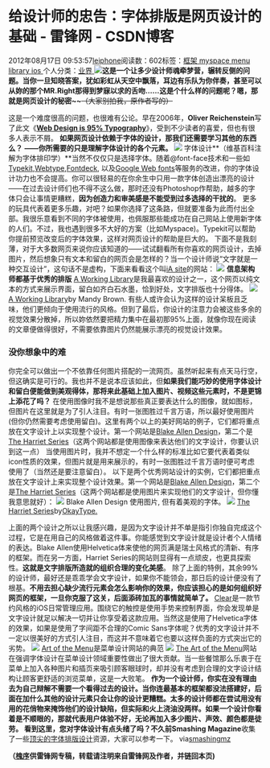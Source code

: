 
# 给设计师的忠告：字体排版是网页设计的基础 - 雷锋网 - CSDN博客


2012年08月17日 09:53:57[leiphone](https://me.csdn.net/leiphone)阅读数：602标签：[框架																](https://so.csdn.net/so/search/s.do?q=框架&t=blog)[myspace																](https://so.csdn.net/so/search/s.do?q=myspace&t=blog)[menu																](https://so.csdn.net/so/search/s.do?q=menu&t=blog)[library																](https://so.csdn.net/so/search/s.do?q=library&t=blog)[ios																](https://so.csdn.net/so/search/s.do?q=ios&t=blog)[
							](https://so.csdn.net/so/search/s.do?q=library&t=blog)[
																					](https://so.csdn.net/so/search/s.do?q=menu&t=blog)个人分类：[业界																](https://blog.csdn.net/leiphone/article/category/873390)
[
																								](https://so.csdn.net/so/search/s.do?q=menu&t=blog)
[
				](https://so.csdn.net/so/search/s.do?q=myspace&t=blog)
[
			](https://so.csdn.net/so/search/s.do?q=myspace&t=blog)
[
		](https://so.csdn.net/so/search/s.do?q=框架&t=blog)
![](http://www.leiphone.com/wp-content/uploads/2012/08/typography.png)**这是一个让多少设计师魂牵梦营，辗转反侧的问题。当你一旦知晓答案，犹如彩虹从天空中飘落，耳边有乐队为你伴奏，甚至可以从妳的那个MR.Right那得到梦寐以求的舌吻……这是个什么样的问题呢？嗯，那就是网页设计的秘密~~**~~（大家别拍我，原作者写的）~~

这是一个难度很高的问题，也很难有公论。早在2006年，**Oliver Reichenstein**写了此文《**[Web Design is 95% Typography](http://informationarchitects.jp/the-web-is-all-about-typography-period/)**》，受到不少读者的喜爱，但也有很多人表示不屑。
**如果网页设计依赖于字体的设计，那我们还需要学习其他的东西么？**
**——你所需要的只是理解字体设计的各个元素。**
![](http://www.leiphone.com/wp-content/uploads/2012/08/%E5%AD%97%E4%BD%93%E8%AE%BE%E8%AE%A1.png)
字体设计**（维基百科注解为字体排印学）**当然不仅仅只是选择字体。随着@font-face技术和一些如[Typekit](http://typekit.com/),[Webtype](http://www.webtype.com/),[Fontdeck](http://fontdeck.com/), 以及[Google Web fonts](http://www.google.com/webfonts)等服务的改进，你的字体设计功力也不会提高。你可以很轻易的在你余生中只用一款字体创造出漂亮的设计——在过去设计师们也不得不这么做，那时还没有Photoshop作帮助，越多的字体只会让事情更糟糕，**因为创造力和审美感是不能受到过多选择的干扰的**。
更多的玩具代表着更多乐趣，对吧？如果你选择了这条路，但就要准备为此而付出全部。我很乐意看到不同的字体被使用，也佩服那些能成功在自己网站上使用新字体的人们。不过，我也遇到很多不大好的方案（比如Myspace)。Typekit可以帮助你提前预览改变后的字体效果，这样对网页设计的帮助是巨大的。
下面不是我刻薄，对于大多数网页来说你应该知道的——试试翻看所有你喜欢的网页设计，去掉图片，然后想象只有文本和留白的网页会是怎样的？当一个设计师说“文字就是一种交互设计”，这句话不是虚构，下面来看看这个叫[iA
 site](http://informationarchitects.jp/)的网站：
![](http://www.leiphone.com/wp-content/uploads/2012/08/ia-type.gif)
**信息架构师都基于优秀的排版**
[A
 Working Library](http://aworkinglibrary.com/)是我最喜欢的设计之一，这个网页以纯文本的方式来展示界面，留白如齐白石水墨，恰到好处，文字排版也十分得体。
![](http://www.leiphone.com/wp-content/uploads/2012/08/aworkinglibrary.png)
[A
 Working Library](http://aworkinglibrary.com/)by Mandy Brown.
有些人或许会认为这样的设计呆板且乏味，他们更倾向于使用流行的风格。但到了最后，你设计的注意力会被这些多余的视觉效果分散掉，所以妳依然要把精力集中在最初那95%上面，就像你现在阅读的文章便做得很好，不需要依靠图片仍然能展示漂亮的视觉设计效果。
### 没你想象中的难
你完全可以做出一个不依靠任何图片搭配的一流网页。虽然听起来有点天马行空，但这确实是可行的。我也并不是说本应该如此，但**如果我们能巧妙的使用字体设计和留白便能做到美观得体，那将来此基础上加入图片、视频这些元素时，不是更锦上添花了吗？**
在使用图像时我不是想说那些真正要表达什么的图像，就如图标，但图片在这里就是为了引人注目。有时一张图胜过千言万语，所以最好使用图片(但你仍然需要考虑使用留白)。这里有两个以上的美好网站的例子，它们都将重点放在文字设计上以实现整个设计。第一个网站是[Blake Allen Design](http://blakeallendesign.com/)，第二个是[The Harriet Series](http://theharrietseries.com/)（这两个网站都是使用图像来表达他们的文字设计，你要认识到这一点）
当使用图片时，我并不想定一个什么样的标准比如它要代表着类似icon性质的效果，但图片就是用来展示的，有时一张图胜过千言万语时便可考虑使用了（当然还是要注意留白）。
以下是两个优秀网站设计的实例，它们都把重点放在文字设计上来实现整个设计效果。第一个网站是[Blake Allen Design](http://blakeallendesign.com/)，第二个是[The Harriet Series](http://theharrietseries.com/)（这两个网站都是使用图片来实现他们的文字设计，但你懂我意思就好）：
![](http://www.leiphone.com/wp-content/uploads/2012/08/blakeallendesign.png)
Blake Allen Design 使用图片, 但有着美观的字体。
![](http://www.leiphone.com/wp-content/uploads/2012/08/The-Harriet-Series.gif)
[The
 Harriet Series](http://theharrietseries.com/)by[OkayType.](https://www.okaytype.com/harriet/series)

上面的两个设计之所以让我感兴趣，是因为文字设计并不单是指引你独自完成这个过程，它是在用自己的风格做着这件事。你能感觉到文字设计就是设计者个人情绪的表达。Blake Allen使用Helvetica体来使他的网页满是瑞士风格式的清新、有序的框架。而在另一方面，Harriet Series的网站则显得有一点顽皮，也更具探索性。**这就是文字排版所造就的组织合理的变化美感**。
除了上面的特例，其余99%的设计师，最好还是乖乖学会文字设计，如果你不能领会，那日后的设计便没有了根基。**不用去担心缺少流行元素会怎么影响你的效果，你应该担心的是如何组织好网页的框架，一旦你克服了这关，后面添砖加瓦的事情就简单了。**
[Clear](http://www.realmacsoftware.com/clear/)是一款节约风格的iOS日常管理应用。围绕它的触控是使用手势来控制界面，你会发现单是文字设计就足以解决一切并让你享受着这款应用。当然这是使用了Helvetica字体的效果，如果是使用了字间距不合理的Comic Sans字体呢？优秀的文字设计并不一定以很美好的方式引人注目，而这并不意味着它也要以这样负面的方式突出它的劣势。
![](http://www.leiphone.com/wp-content/uploads/2012/08/clear.jpg)
[Art
 of the Menu](http://www.underconsideration.com/artofthemenu/)是菜单设计网站的典范
![](http://www.leiphone.com/wp-content/uploads/2012/08/menu.png)
[The
 Art of the Menu](http://www.underconsideration.com/artofthemenu/)网站在强调字体设计在菜单设计领域重要性做出了很大贡献。当一些餐馆那么乐衷于在菜单上加入各种图片和插页来吸引顾客眼球时，却并没有考虑到合理的文字设计结构让顾客更舒适的浏览菜单，这是一大败笔。
**作为一个设计师，你实在没有理由去为自己辩解不需要一个看得过去的设计。**当你连最基本的框架都没法搭建好，后面在加什么其他的设计元素只会让你的设计更糟糕。太多的设计师都在尝试用没有用的花俏物来掩饰他们的设计缺陷，但实际和火上浇油没两样。如果一个设计你看着是不顺眼的，那就代表用户体验不好，无论再加入多少图片、声效、颜色都是徒劳。
看到这里，您对字体设计有点头绪了吗？不久前**Smashing Magazine**收集了一些[顶尖的字体排版设计](http://www.smashingmagazine.com/2010/05/06/50-helpful-typography-tools-and-resources/)资源，大家可以参考一下。
via[smashingmz](http://www.smashingmagazine.com/2012/07/24/one-more-time-typography-is-the-foundation-of-web-design/)


**（****[槐序](http://www.leiphone.com/author/%E9%BB%84%E4%BF%8A)****供****雷锋网****专稿，转载请注明来自雷锋网及作者，并链回本页)**

